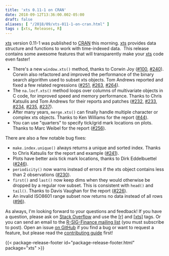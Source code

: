```yaml
---
title: 'xts 0.11-1 on CRAN'
date: 2018-09-12T13:36:00.002-05:00
draft: false
aliases: [ "/2018/09/xts-011-1-on-cran.html" ]
tags : [xts, Releases, R]
---
```


[xts](https://cloud.r-project.org/package=xts) version 0.11-1 was published to [CRAN](https://cloud.r-project.org/) this morning. [xts](https://cloud.r-project.org/package=xts) provides data structure and functions to work with time-indexed data.  This release contains some awesome features that will transparently make your [xts](https://cloud.r-project.org/package=xts) code even faster!  

<!--more-->

*   There's a new `window.xts()` method, thanks to Corwin Joy ([#100](https://github.com/joshuaulrich/xts/issues/100), [#240](https://github.com/joshuaulrich/xts/issues/240)). Corwin also refactored and improved the performance of the binary search algorithm used to subset xts objects. Tom Andrews reported and fixed a few related regressions ([#251](https://github.com/joshuaulrich/xts/issues/251), [#263](https://github.com/joshuaulrich/xts/issues/263), [#264](https://github.com/joshuaulrich/xts/issues/264)).
*   The `na.locf.xts()` method loops over columns of multivariate objects in C code, for improved speed and memory performance. Thanks to Chris Katsulis and Tom Andrews for their reports and patches ([#232](https://github.com/joshuaulrich/xts/issues/232), [#233](https://github.com/joshuaulrich/xts/issues/233), [#234](https://github.com/joshuaulrich/xts/issues/234), [#235](https://github.com/joshuaulrich/xts/issues/235), [#237](https://github.com/joshuaulrich/xts/issues/237)).
*   After many years, `merge.xts()` can finally handle multiple character or complex xts objects. Thanks to Ken Williams for the report ([#44](https://github.com/joshuaulrich/xts/issues/44)).
*   You can use "quarters" to specify tick/grid mark locations on plots. Thanks to Marc Weibel for the report ([#256](https://github.com/joshuaulrich/xts/issues/256)).

There are also a few notable bug fixes:  

*   `make.index.unique()` always returns a unique and sorted index. Thanks to Chris Katsulis for the report and example ([#241](https://github.com/joshuaulrich/xts/issues/241)).
*   Plots have better axis tick mark locations, thanks to Dirk Eddelbuettel ([#246](https://github.com/joshuaulrich/xts/issues/246)).
*   `periodicity()` now warns instead of errors if the xts object contains less than 2 observations ([#230](https://github.com/joshuaulrich/xts/issues/230)).
*   `first()` and `last()` now keep dims when they would otherwise be dropped by a regular row subset. This is consistent with `head()` and `tail()`. Thanks to Davis Vaughan for the report ([#226](https://github.com/joshuaulrich/xts/issues/226)).
*   An invalid ISO8601 range subset now returns no data instead of all rows ([#96](https://github.com/joshuaulrich/xts/issues/96)).

As always, I'm looking forward to your questions and feedback! If you have a question, please ask on [Stack Overflow](https://stackoverflow.com/) and use the [\[r\]](https://stackoverflow.com/questions/tagged/r) and [\[xts\]](https://stackoverflow.com/questions/tagged/xts) tags. Or you can send an email to the [R-SIG-Finance mailing list](https://stat.ethz.ch/mailman/listinfo/r-sig-finance) (you must subscribe to post). Open an issue [on GitHub](https://github.com/joshuaulrich/xts) if you find a bug or want to request a feature, but please read the [contributing guide](https://github.com/joshuaulrich/xts/blob/master/.github/CONTRIBUTING.md) first!

{{< package-release-footer id="package-release-footer.html" package="xts" >}}
